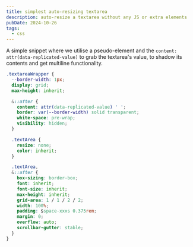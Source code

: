 ```yaml
---
title: simplest auto-resizing textarea
description: auto-resize a textarea without any JS or extra elements
pubDate: 2024-10-26
tags:
  - css
---
```


A simple snippet where we utilise a pseudo-element and the `content: attr(data-replicated-value)` to grab the
textarea's value, to shadow its contents and get multiline functionality.

```css
.textareaWrapper {
  --border-width: 1px;
  display: grid;
  max-height: inherit;

  &::after {
    content: attr(data-replicated-value) ' ';
    border: var(--border-width) solid transparent;
    white-space: pre-wrap;
    visibility: hidden;
  }

  .textArea {
    resize: none;
    color: inherit;
  }

  .textArea,
  &::after {
    box-sizing: border-box;
    font: inherit;
    font-size: inherit;
    max-height: inherit;
    grid-area: 1 / 1 / 2 / 2;
    width: 100%;
    padding: $space-xxxs 0.375rem;
    margin: 0;
    overflow: auto;
    scrollbar-gutter: stable;
  }
}
```
